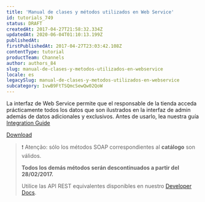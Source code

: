 ```yaml
---
title: 'Manual de clases y métodos utilizados en Web Service'
id: tutorials_749
status: DRAFT
createdAt: 2017-04-27T21:58:32.334Z
updatedAt: 2020-06-04T01:10:13.199Z
publishedAt: 
firstPublishedAt: 2017-04-27T23:03:42.108Z
contentType: tutorial
productTeam: Channels
author: authors_84
slug: manual-de-clases-y-metodos-utilizados-en-webservice
locale: es
legacySlug: manual-de-clases-y-metodos-utilizados-en-webservice
subcategory: 1vwB9FtTSQmcSewQw02QoW
---
```


La interfaz de Web Service permite que el responsable de la tienda acceda prácticamente todos los datos que son ilustrados en la interfaz de admin además de datos adicionales y exclusivos. Antes de usarlo, lea nuestra guía [Integration Guide](https://help.vtex.com/tutorial/guia-de-integracion-de-erps--3VuOwNLmb624ImooEIIkmO)

[Download](https://assets.ctfassets.net/alneenqid6w5/4OdeCFbcVQtEgkuWsuuidl/80b79448cf2b327e07b567a8411afaa0/vtex_WebServiceGuide.pdf)

>❗ Atenção: sólo los métodos SOAP correspondientes al **catálogo** son válidos.
>
> **Todos los demás métodos serán descontinuados a partir del 28/02/2017.**
>
> Utilice las API REST equivalentes disponibles en nuestro [Developer Docs](//help.vtex.com/developer-docs/).

